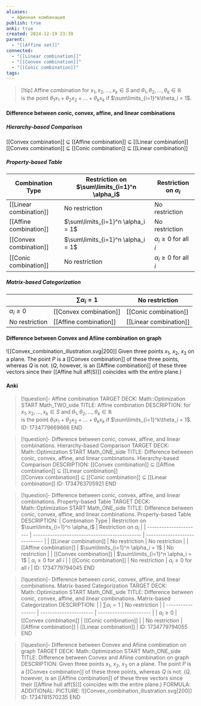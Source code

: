 ```yaml
---
aliases:
  - Афинная комбинация
publish: true
anki: true
created: 2024-12-19 23:39
parent:
  - "[[Affine set]]"
connected:
  - "[[Linear combination]]"
  - "[[Convex combination]]"
  - "[[Conic combination]]"
tags:
---
```


> [!tip] Affine combination
for $x_1, x_2, \ldots, x_k \in S$ and $\theta_1, \theta_2, \ldots, \theta_k \in \mathbb{R}$  
is the point $\theta_1 x_1 + \theta_2 x_2 + \ldots + \theta_k x_k$ 
if $\sum\limits_{i=1}^k\theta_i = 1$.


#### Difference between conic, convex, affine, and linear combinations

##### Hierarchy-based Comparison
[[Convex combination]] $\subseteq$ [[Affine combination]] $\subseteq$ [[Linear combination]]  
[[Convex combination]] $\subseteq$ [[Conic combination]] $\subseteq$ [[Linear combination]]

##### Property-based Table
| Combination Type       | Restriction on $\sum\limits_{i=1}^n \alpha_i$ | Restriction on $\alpha_i$     |
| ---------------------- | --------------------------------------------- | ----------------------------- |
| [[Linear combination]] | No restriction                                | No restriction                |
| [[Affine combination]] | $\sum\limits_{i=1}^n \alpha_i = 1$            | No restriction                |
| [[Convex combination]] | $\sum\limits_{i=1}^n \alpha_i = 1$            | $\alpha_i \geq 0$ for all $i$ |
| [[Conic combination]]  | No restriction                                | $\alpha_i \geq 0$ for all $i$ |

##### Matrix-based Categorization
|                   | $\sum \alpha_i = 1$    | No restriction         |
| ----------------- | ---------------------- | ---------------------- |
| $\alpha_i \geq 0$ | [[Convex combination]] | [[Conic combination]]  |
| No restriction    | [[Affine combination]] | [[Linear combination]] |


#### Difference between Convex and Afiine combination on graph
![[Convex_combination_illustration.svg|200]]
Given three points ${x_1}$, ${x_2}$, ${x_3}$ on a plane. The point $P$ is a [[Convex combination]] of these three points, whereas $Q$ is not.
($Q$, however, is an [[Affine combination]] of these three vectors since their [[Affine hull aff(S)]] coincides with the entire plane.)



#### Anki
> [!question]- Affine combination
TARGET DECK: Math::Optimization
START
Math_TWO_side
TITLE: Affine combination
DESCRIPTION: for $x_1, x_2, \ldots, x_k \in S$ and $\theta_1, \theta_2, \ldots, \theta_k \in \mathbb{R}$  
is the point $\theta_1 x_1 + \theta_2 x_2 + \ldots + \theta_k x_k$ 
if $\sum\limits_{i=1}^k\theta_i = 1$.
ID: 1734779669666
END

> [!question]- Difference between conic, convex, affine, and linear combinations. Hierarchy-based Comparison
TARGET DECK: Math::Optimization
START
Math_ONE_side
TITLE: Difference between conic, convex, affine, and linear combinations. Hierarchy-based Comparison
DESCRIPTION: 
[[Convex combination]] $\subseteq$ [[Affine combination]] $\subseteq$ [[Linear combination]]  
[[Convex combination]] $\subseteq$ [[Conic combination]] $\subseteq$ [[Linear combination]]
ID: 1734763705921
END

> [!question]- Difference between conic, convex, affine, and linear combinations. Property-based Table
TARGET DECK: Math::Optimization
START
Math_ONE_side
TITLE: Difference between conic, convex, affine, and linear combinations. Property-based Table
DESCRIPTION:
| Combination Type       | Restriction on $\sum\limits_{i=1}^n \alpha_i$ | Restriction on $\alpha_i$     |
| ---------------------- | --------------------------------------------- | ----------------------------- |
| [[Linear combination]] | No restriction                                | No restriction                |
| [[Affine combination]] | $\sum\limits_{i=1}^n \alpha_i = 1$            | No restriction                |
| [[Convex combination]] | $\sum\limits_{i=1}^n \alpha_i = 1$            | $\alpha_i \geq 0$ for all $i$ |
| [[Conic combination]]  | No restriction                                | $\alpha_i \geq 0$ for all $i$ |
ID: 1734779794045
END

> [!question]- Difference between conic, convex, affine, and linear combinations. Matrix-based Categorization
TARGET DECK: Math::Optimization
START
Math_ONE_side
TITLE: Difference between conic, convex, affine, and linear combinations. Matrix-based Categorization
DESCRIPTION:
|                   | $\sum \alpha_i = 1$    | No restriction         |
| ----------------- | ---------------------- | ---------------------- |
| $\alpha_i \geq 0$ | [[Convex combination]] | [[Conic combination]]  |
| No restriction    | [[Affine combination]] | [[Linear combination]] |
ID: 1734779794055
END

> [!question]- Difference between Convex and Afiine combination on graph
TARGET DECK: Math::Optimization
START
Math_ONE_side
TITLE: Difference between Convex and Afiine combination on graph
DESCRIPTION: Given three points ${x_1}$, ${x_2}$, ${x_3}$ on a plane. The point $P$ is a [[Convex combination]] of these three points, whereas $Q$ is not.
($Q$, however, is an [[Affine combination]] of these three vectors since their [[Affine hull aff(S)]] coincides with the entire plane.)
FORMULA: 
ADDITIONAL:
PICTURE: ![[Convex_combination_illustration.svg|200]]
ID: 1734781570235
END
